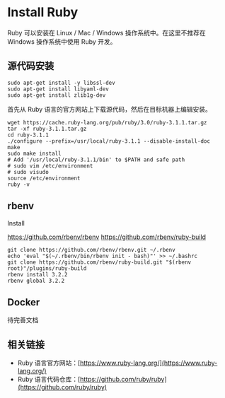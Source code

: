 # Install Ruby

Ruby 可以安装在 Linux / Mac / Windows 操作系统中。在这里不推荐在 Windows 操作系统中使用 Ruby 开发。

## 源代码安装

```
sudo apt-get install -y libssl-dev
sudo apt-get install libyaml-dev
sudo apt-get install zlib1g-dev
```


首先从 Ruby 语言的官方网站上下载源代码，然后在目标机器上编辑安装。

```
wget https://cache.ruby-lang.org/pub/ruby/3.0/ruby-3.1.1.tar.gz
tar -xf ruby-3.1.1.tar.gz
cd ruby-3.1.1
./configure --prefix=/usr/local/ruby-3.1.1 --disable-install-doc
make
sudo make install
# Add '/usr/local/ruby-3.1.1/bin' to $PATH and safe path
# sudo vim /etc/environment
# sudo visudo
source /etc/environment
ruby -v
```    

## rbenv

Install 

https://github.com/rbenv/rbenv
https://github.com/rbenv/ruby-build

```
git clone https://github.com/rbenv/rbenv.git ~/.rbenv
echo 'eval "$(~/.rbenv/bin/rbenv init - bash)"' >> ~/.bashrc
git clone https://github.com/rbenv/ruby-build.git "$(rbenv root)"/plugins/ruby-build
rbenv install 3.2.2
rbenv global 3.2.2
```

## Docker

待完善文档

## 相关链接

- Ruby 语言官方网站：[https://www.ruby-lang.org/](https://www.ruby-lang.org/)
- Ruby 语言代码仓库：[https://github.com/ruby/ruby](https://github.com/ruby/ruby)
